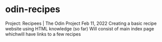 # odin-recipes
Project: Recipees | The Odin Project
Feb 11, 2022
Creating a basic recipe website using HTML knowledge (so far)
Will consist of main index page whichwill have links to a few recipes
